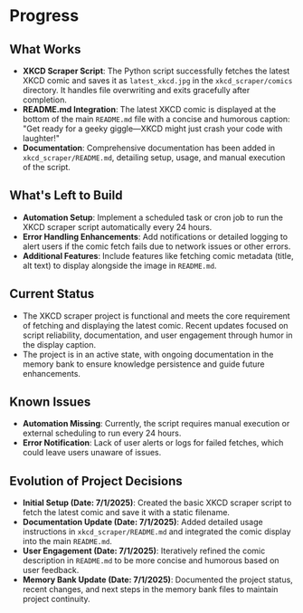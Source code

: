 # Progress

## What Works

- **XKCD Scraper Script**: The Python script successfully fetches the latest XKCD comic and saves it as
  `latest_xkcd.jpg` in the `xkcd_scraper/comics` directory. It handles file overwriting and exits gracefully after
  completion.
- **README.md Integration**: The latest XKCD comic is displayed at the bottom of the main `README.md` file with a
  concise and humorous caption: "Get ready for a geeky giggle—XKCD might just crash your code with laughter!"
- **Documentation**: Comprehensive documentation has been added in `xkcd_scraper/README.md`, detailing setup, usage, and
  manual execution of the script.

## What's Left to Build

- **Automation Setup**: Implement a scheduled task or cron job to run the XKCD scraper script automatically every 24
  hours.
- **Error Handling Enhancements**: Add notifications or detailed logging to alert users if the comic fetch fails due to
  network issues or other errors.
- **Additional Features**: Include features like fetching comic metadata (title, alt text) to display alongside the
  image in `README.md`.

## Current Status

- The XKCD scraper project is functional and meets the core requirement of fetching and displaying the latest comic.
  Recent updates focused on script reliability, documentation, and user engagement through humor in the display caption.
- The project is in an active state, with ongoing documentation in the memory bank to ensure knowledge persistence and
  guide future enhancements.

## Known Issues

- **Automation Missing**: Currently, the script requires manual execution or external scheduling to run every 24 hours.
- **Error Notification**: Lack of user alerts or logs for failed fetches, which could leave users unaware of issues.

## Evolution of Project Decisions

- **Initial Setup (Date: 7/1/2025)**: Created the basic XKCD scraper script to fetch the latest comic and save it with a
  static filename.
- **Documentation Update (Date: 7/1/2025)**: Added detailed usage instructions in `xkcd_scraper/README.md` and
  integrated the comic display into the main `README.md`.
- **User Engagement (Date: 7/1/2025)**: Iteratively refined the comic description in `README.md` to be more concise and
  humorous based on user feedback.
- **Memory Bank Update (Date: 7/1/2025)**: Documented the project status, recent changes, and next steps in the memory
  bank files to maintain project continuity.
